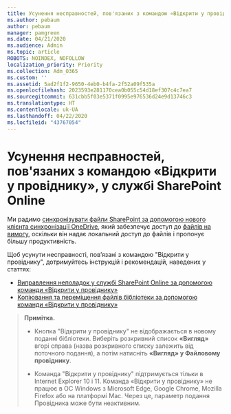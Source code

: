 ```yaml
---
title: Усунення несправностей, пов'язаних з командою «Відкрити у провіднику», у службі SharePoint Online
ms.author: pebaum
author: pebaum
manager: pamgreen
ms.date: 04/21/2020
ms.audience: Admin
ms.topic: article
ROBOTS: NOINDEX, NOFOLLOW
localization_priority: Priority
ms.collection: Adm_O365
ms.custom: ''
ms.assetid: 5ad2f1f2-9650-4eb0-b4fa-2f52a09f535a
ms.openlocfilehash: 2023593e281170cea0b055c54d18ef307c4c7ea7
ms.sourcegitcommit: 631cbb5f03e5371f0995e976536d24e9d13746c3
ms.translationtype: HT
ms.contentlocale: uk-UA
ms.lasthandoff: 04/22/2020
ms.locfileid: "43767054"
---
```

# <a name="troubleshoot-open-with-explorer-issues-in-sharepoint-online"></a>Усунення несправностей, пов'язаних з командою «Відкрити у провіднику», у службі SharePoint Online

Ми радимо [синхронізувати файли SharePoint за допомогою нового клієнта синхронізації OneDrive](https://support.office.com/article/sync-sharepoint-files-with-the-new-onedrive-sync-client-6de9ede8-5b6e-4503-80b2-6190f3354a88), який забезпечує доступ до [файлів на вимогу](https://support.office.com/article/learn-about-onedrive-files-on-demand-0e6860d3-d9f3-4971-b321-7092438fb38e), оскільки він надає локальний доступ до файлів і пропонує більшу продуктивність.

Щоб усунути несправності, пов’язані з командою "Відкрити у провіднику", дотримуйтесь інструкцій і рекомендацій, наведених у статтях:

- [Виправлення неполадок у службі SharePoint Online за допомогою команди «Відкрити у провіднику»](https://docs.microsoft.com/sharepoint/support/lists-and-libraries/troubleshoot-issues-using-open-with-explorer)
- [Копіювання та переміщення файлів бібліотеки за допомогою команди «Відкрити у провіднику»](https://support.office.com/article/copy-or-move-library-files-by-using-open-with-explorer-aaee7bfb-e2a1-42ee-8fc0-bcc0754f04d2)

> **Примітка.**
>
>- Кнопка "Відкрити у провіднику" не відображається в новому поданні бібліотеки. Виберіть розкривний список **«Вигляд»** вгорі справа (назва розкривного списку залежить від поточного подання), а потім натисніть **«Вигляд» у Файловому провіднику**.
>
>- Команда "Відкрити у провіднику" підтримується тільки в Internet Explorer 10 і 11. Команда «Відкрити у провіднику» не працює в ОС Windows з Microsoft Edge, Google Chrome, Mozilla Firefox або на платформі Mac. Через це, параметр подання Провідника може бути неактивним.


